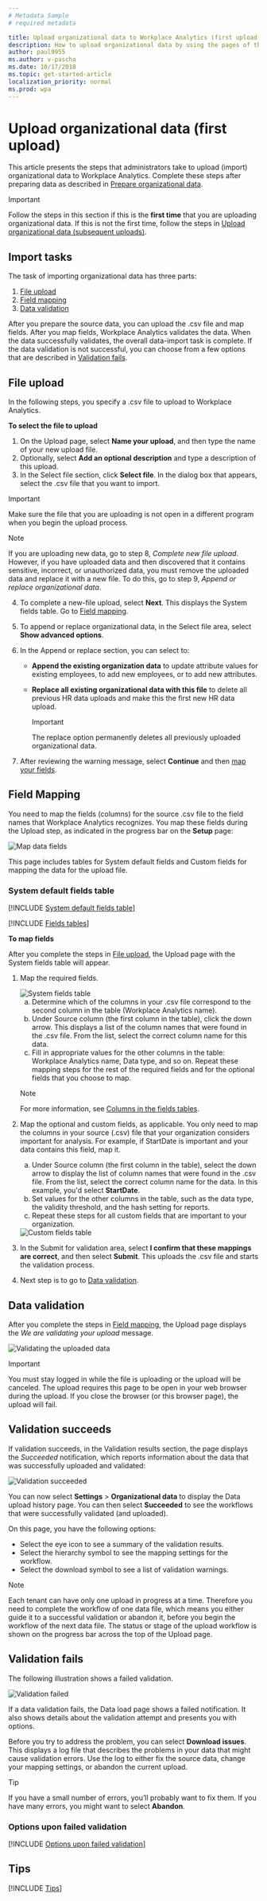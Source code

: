 ```yaml
---
# Metadata Sample
# required metadata

title: Upload organizational data to Workplace Analytics (first upload)
description: How to upload organizational data by using the pages of the new Workplace Analytics onboarding experience. 
author: paul9955
ms.author: v-pascha
ms.date: 10/17/2018
ms.topic: get-started-article
localization_priority: normal 
ms.prod: wpa
---
```


# Upload organizational data (first upload)

This article presents the steps that administrators take to upload (import) organizational data to Workplace Analytics. Complete these steps after preparing data as described in [Prepare organizational data](Prepare-organizational-data.md).

  > [!Important] 
  > Follow the steps in this section if this is the **first time** that you are uploading organizational data. If this is not the first time, follow the steps in [Upload organizational data (subsequent uploads)](upload-organizational-data.md).

## Import tasks

The task of importing organizational data has three parts:

1. [File upload](#file-upload)
2. [Field mapping](#field-mapping)
3. [Data validation](#data-validation)

After you prepare the source data, you can upload the .csv file and map fields. After you map fields, Workplace Analytics validates the data. When the data successfully validates, the overall data-import task is complete. If the data validation is not successful, you can choose from a few options that are described in [Validation fails](#validation-fails).

## File upload

In the following steps, you specify a .csv file to upload to Workplace Analytics.

**To select the file to upload**

<!-- DELETED 31 OCTOBER 2018 PER LEANNA: 
1. Open [Workplace Analytics](https://workplaceanalytics.office.com). If prompted, enter your Microsoft credentials.
2. In the left navigation pane, select **Settings**.
3. Select **Organizational data**. The Upload history area of this page displays the previous data uploads from your organization.
4. Select **New upload**.
-->

1. On the Upload page, select **Name your upload**, and then type the name of your new upload file.
2. Optionally, select **Add an optional description** and type a description of this upload.
3. In the Select file section, click **Select file**. In the dialog box that appears, select the .csv file that you want to import.

  > [!Important] 
  > Make sure the file that you are uploading is not open in a different program when you begin the upload process. 

  > [!Note]
  > If you are uploading new data, go to step 8, _Complete new file upload_. However, if you have uploaded data and then discovered that it contains sensitive, incorrect, or unauthorized data, you must remove the uploaded data and replace it with a new file. To do this, go to step 9, _Append or replace organizational data_.

4. To complete a new-file upload, select **Next**. This displays the System fields table. Go to [Field mapping](#field-mapping).
5. To append or replace organizational data, in the Select file area, select **Show advanced options**.
6. In the Append or replace section, you can select to:
    * **Append the existing organization data** to update attribute values for existing employees, to add new employees, or to add new attributes.
    * **Replace all existing organizational data with this file** to delete all previous HR data uploads and make this the first new HR data upload.

       > [!Important]
       > The replace option permanently deletes all previously uploaded organizational data.
       
7. After reviewing the warning message, select **Continue** and then [map your fields](#field-mapping).

## Field Mapping

You need to map the fields (columns) for the source .csv file to the field names that Workplace Analytics recognizes. You map these fields during the Upload step, as indicated in the progress bar on the **Setup** page:

   ![Map data fields](../images/wpa/setup/05-map-data-fields.png)

This page includes tables for System default fields and Custom fields for mapping the data for the upload file.

### System default fields table

[!INCLUDE [System default fields table](../includes/org-data-fields-tables.md)]

[!INCLUDE [Fields tables](../includes/org-data-fields-tables.md)]

**To map fields**

After you complete the steps in [File upload](#file-upload), the Upload page with the System fields table will appear.

1. Map the required fields.
  
    <img src="../images/wpa/setup/2-orgd-map-fields.png" alt="System fields table">

   <ol type="a"> 
   <li>Determine which of the columns in your .csv file correspond to the second column in the table (Workplace Analytics name).</li>
   <li>Under Source column (the first column in the table), click the down arrow. This displays a list of the column names that were found in the .csv file. From the list, select the correct column name for this data.</li> 
   <li>Fill in appropriate values for the other columns in the table: Workplace Analytics name, Data type, and so on. Repeat these mapping steps for the rest of the required fields and for the optional fields that you choose to map.</li>
   </ol>

   > [!Note]
   > For more information, see [Columns in the fields tables](#columns-in-the-fields-tables).

2. Map the optional and custom fields, as applicable. You only need to map the columns in your source (.csv) file that your organization considers important for analysis. For example, if StartDate is important and your data contains this field, map it. 

   <ol type="a">
   <li>Under Source column (the first column in the table), select the down arrow to display the list of column names that were found in the .csv file. From the list, select the correct column name for the data. In this example, you'd select <b>StartDate</b>.</li>
   <li>Set values for the other columns in the table, such as the data type, the validity threshold, and the hash setting for reports.</li>
   <li>Repeat these steps for all custom fields that are important to your organization.</li>
   </ol>

   <img src="../images/wpa/setup/upload3-map-custom2.png" alt="Custom fields table">

3. In the Submit for validation area, select **I confirm that these mappings are correct**, and then select **Submit**. This uploads the .csv file and starts the validation process.
4. Next step is to go to [Data validation](#data-validation).

## Data validation

After you complete the steps in [Field mapping](#field-mapping), the Upload page displays the _We are validating your upload_ message.

   ![Validating the uploaded data](../images/wpa/setup/06-validating-your-upload.png)

> [!Important]  
> You must stay logged in while the file is uploading or the upload will be canceled. The upload requires this page to be open in your web browser during the upload. If you close the browser (or this browser page), the upload will fail.

## Validation succeeds

If validation succeeds, in the Validation results section, the page displays the _Succeeded_ notification, which reports information about the data that was successfully uploaded and validated:

<img src="../images/wpa/setup/4-orgd-reprocess.png" alt="Validation succeeded">

You can now select **Settings** > **Organizational data** to display the Data upload history page. You can then select **Succeeded** to see the workflows that were successfully validated (and uploaded).

On this page, you have the following options:

 * Select the eye icon to see a summary of the validation results.
 * Select the hierarchy symbol to see the mapping settings for the workflow.
 * Select the download symbol to see a list of validation warnings.

> [!Note]
> Each tenant can have only one upload in progress at a time. Therefore you need to complete the workflow of one data file, which means you either guide it to a successful validation or abandon it, before you begin the workflow of the next data file. The status or stage of the upload workflow is shown on the progress bar across the top of the Upload page.

## Validation fails

The following illustration shows a failed validation.

<img src="../images/wpa/setup/5-orgd-upload-fail.png" alt="Validation failed">

 If a data validation fails, the Data load page shows a failed notification. It also shows details about the validation attempt and presents you with options.

Before you try to address the problem, you can select **Download issues**. This displays a log file that describes the problems in your data that might cause validation errors. Use the log to either fix the source data, change your mapping settings, or abandon the current upload.

> [!Tip]
> If you have a small number of errors, you’ll probably want to fix them. If you have many errors, you might want to select **Abandon**.

### Options upon failed validation

[!INCLUDE [Options upon failed validation](../includes/org-data-failed-validation.md)]

## Tips

[!INCLUDE [Tips](../includes/org-data-upload-tips.md)]


